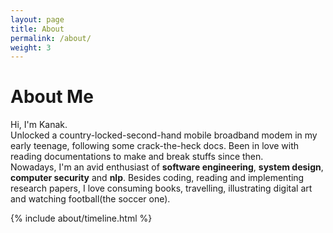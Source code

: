 ```yaml
---
layout: page
title: About
permalink: /about/
weight: 3
---
```


# **About Me**

Hi, I'm Kanak.<br>
Unlocked a country-locked-second-hand mobile broadband modem in my early teenage, following some crack-the-heck docs.
Been in love with reading documentations to make and break stuffs since then.<br>
Nowadays, I'm an avid enthusiast of **software engineering**, **system design**, **computer security** and **nlp**.
Besides coding, reading and implementing research papers, I love consuming books, travelling, illustrating digital art and watching football(the soccer one).<br>

<!-- <div class="row">
{% include about/skills.html title="Programming Skills" source=site.data.programming-skills %}
{% include about/skills.html title="Other Skills" source=site.data.other-skills %}
</div> -->

<div class="row">
{% include about/timeline.html %}
</div>